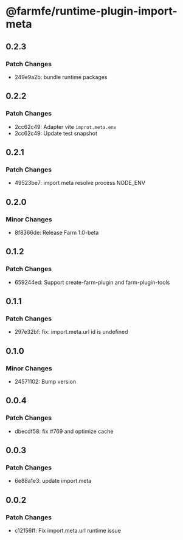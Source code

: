 # @farmfe/runtime-plugin-import-meta

## 0.2.3

### Patch Changes

- 249e9a2b: bundle runtime packages

## 0.2.2

### Patch Changes

- 2cc62c49: Adapter vite `improt.meta.env`
- 2cc62c49: Update test snapshot

## 0.2.1

### Patch Changes

- 49523be7: import meta resolve process NODE_ENV

## 0.2.0

### Minor Changes

- 8f8366de: Release Farm 1.0-beta

## 0.1.2

### Patch Changes

- 659244ed: Support create-farm-plugin and farm-plugin-tools

## 0.1.1

### Patch Changes

- 297e32bf: fix: import.meta.url id is undefined

## 0.1.0

### Minor Changes

- 24571102: Bump version

## 0.0.4

### Patch Changes

- dbecdf58: fix #769 and optimize cache

## 0.0.3

### Patch Changes

- 6e88a1e3: update import.meta

## 0.0.2

### Patch Changes

- c12156ff: Fix import.meta.url runtime issue
